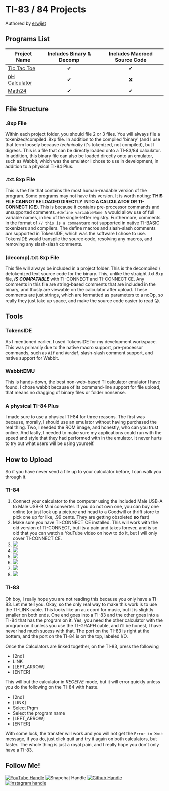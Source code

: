 # TI-83 / 84 Projects
Authored by [erwijet](http://github.com/erwijet)


## Programs List

|Project Name|Includes Binary & Decomp| Includes Macroed Source Code|
|---|:---:|:---:|
|[Tic Tac Toe](https://github.com/erwijet/TI-84-Projects/tree/master/Projects/Tic-Tac-Toe)| ✔ | ✔ |
|[pH Calculator](https://github.com/erwijet/TI-84-Projects/tree/master/Projects/pH-Calculator)| ✔ | [❌](? "Yeahh, so I didn't know about the commenting and macro features when I made this project, so they aren't included 😬") |
|[Math24](https://github.com/erwijet/TI-84-Projects/tree/master/Projects/Math24)| ✔ | ✔ |

## File Structure

### .8xp File
Within each project folder, you should file 2 or 3 files. You will always file a tokenized/compiled .8xp file. In addition to the compiled 'binary' (and I use that term loosely because *technically* it's tokenized, not compiled), but I digress. This is a file that can be directly loaded onto a TI-83/84 calculator. In addition, this binary file can also be loaded directly onto an emulator, such as Wabbit, which was the emulator I chose to use in development, in addition to a physical TI-84 Plus.

### .txt.8xp File
This is the file that contains the most human-readable version of the program. Some programs may not have this version. It is worth noting: **THIS FILE CANNOT BE LOADED DIRECTLY INTO A CALCULATOR OR TI-CONNECT (CE)**. This is because it contains pre-processor commands and unsupported comments. `#define variableName A` would allow use of full variable names, in lieu of the single-letter registry. Furthermore, comments in the format of `// this is a comment`are not supported in native TI-BASIC tokenizers and compilers. The define macros and slash-slash comments *are* supported in TokensIDE, which was the software I chose to use. TokensIDE would transpile the source code, resolving any macros, and removing any slash-slash comments.

### (decomp).txt.8xp File
This file will always be included in a project folder. This is the decompiled / detokenized text source code for the binary. This, unlike the straight .txt.8xp file, ***IS COMPATABLE*** with TI-CONNECT and TI-CONNECT CE. Any comments in this file are string-based comments that are included in the binary, and thusly are viewable on the calculator after upload. These comments are just strings, which are formatted as parameters to a noOp, so really they just take up space, and make the source code easier to read 😜.

## Tools

### TokensIDE
As I mentioned earlier, I used TokensIDE for my development workspace. This was primarily due to the native macro support, pre-processor commands, such as `#if` and `#undef`, slash-slash comment support, and native support for Wabbit. 


### WabbitEMU
This is hands-down, the best non-web-based TI calculator emulator I have found. I chose wabbit because of its command-line support for file upload, that means no dragging of binary files or folder nonsense. 

### A physical TI-84 Plus
I made sure to use a physical TI-84 for three reasons. The first was because, morally, I should use an emulator without having purchased the real thing. Two, I needed the ROM image, and honestly, who can you trust online. And lastly, I needed to make sure my applications could run with the speed and style that they had performed with in the emulator. It never hurts to try out what users will be using yourself.

## How to Upload
So if you have never send a file up to your calculator before, I can walk you through it.
### TI-84
1. Connect your calculator to the computer using the included Male USB-A to Male USB-B Mini converter. If you do not own one, you can buy one online (or just look up a picture and head to a Goodwill or thrift store to pick one up for like, .99 cents. They are getting obsoleted **so** fast)
2. Make sure you have TI-CONNECT CE installed. This will work with the old version of TI-CONNECT, but its a pain and takes forever, and is so old that you can watch a YouTube video on how to do it, but I will only cover TI-CONNECT CE.
3. ![](img/1.png)
4. ![](img/2.png)
5. ![](img/3.png)
6. ![](img/4.png)
7. ![](img/5.png)
8. ![](img/6.png)
### TI-83
Oh boy, I really hope you are not reading this because you only have a TI-83. Let me tell you. Okay, so the only real way to make this work is to use the TI-LINK cable. This looks like an aux cord for music, but it is slightly smaller on both ends. One end goes into a TI-83 and the other goes into a TI-84 that has the program on it. Yes, you need the other calculator with the program on it unless you use the TI-GRAPH cable, and i'll be honest, I have never had much sucess with that. The port on the TI-83 is right at the bottem, and the port on the TI-84 is on the top, labeled I/O.

Once the Calculators are linked together, on the TI-83, press the following

- [2nd]
- LINK
- [LEFT_ARROW]
- [ENTER]
 
 This will but the calculator in *RECEIVE* mode, but it will error quickly unless you do the following on the TI-84 with haste.
 
 - [2nd]
 - [LINK]
 - Select Prgm
 - Select the program name
 - [LEFT_ARROW]
 - [ENTER]

With some luck, the transfer will work and you will not get the `Error in Xmit` message, if you do, just click quit and try it again on both calculators, but faster. The whole thing is just a royal pain, and I really hope you don't only have a TI-83.


## Follow Me!
[![YouTube Handle](https://img.shields.io/badge/YouTube-erwijet-red.svg?logo=youtube)](https://www.youtube.com/channel/UChO3JqxVVYp9eZWmTONUwCw) ![Snapchat Handle](https://img.shields.io/badge/Snappy_Chatty-tyler187xxt-yellow.svg?logo=snapchat) [![Github Handle](https://img.shields.io/badge/Github-erwijet-green.svg?logo=github)](http://github.com/erwijet) [![Instagram handle](https://img.shields.io/badge/Instagram-@erwijet-ff69b4.svg?logo=instagram)](https://instagram.com/erwijet)   

